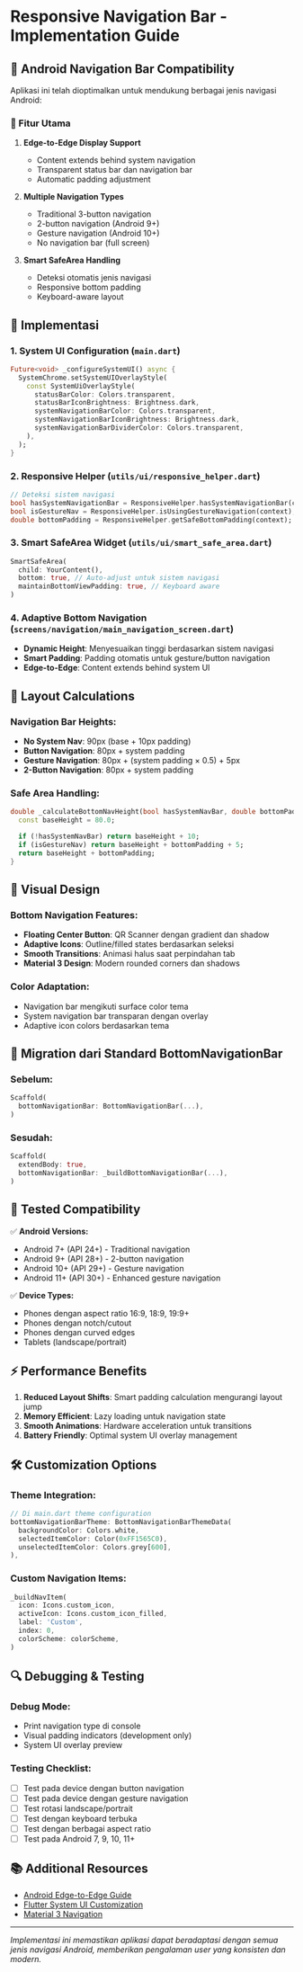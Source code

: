 # Responsive Navigation Bar - Implementation Guide

## 📱 Android Navigation Bar Compatibility

Aplikasi ini telah dioptimalkan untuk mendukung berbagai jenis navigasi Android:

### 🎯 Fitur Utama

1. **Edge-to-Edge Display Support**

   - Content extends behind system navigation
   - Transparent status bar dan navigation bar
   - Automatic padding adjustment

2. **Multiple Navigation Types**

   - Traditional 3-button navigation
   - 2-button navigation (Android 9+)
   - Gesture navigation (Android 10+)
   - No navigation bar (full screen)

3. **Smart SafeArea Handling**
   - Deteksi otomatis jenis navigasi
   - Responsive bottom padding
   - Keyboard-aware layout

## 🔧 Implementasi

### 1. System UI Configuration (`main.dart`)

```dart
Future<void> _configureSystemUI() async {
  SystemChrome.setSystemUIOverlayStyle(
    const SystemUiOverlayStyle(
      statusBarColor: Colors.transparent,
      statusBarIconBrightness: Brightness.dark,
      systemNavigationBarColor: Colors.transparent,
      systemNavigationBarIconBrightness: Brightness.dark,
      systemNavigationBarDividerColor: Colors.transparent,
    ),
  );
}
```

### 2. Responsive Helper (`utils/ui/responsive_helper.dart`)

```dart
// Deteksi sistem navigasi
bool hasSystemNavigationBar = ResponsiveHelper.hasSystemNavigationBar(context);
bool isGestureNav = ResponsiveHelper.isUsingGestureNavigation(context);
double bottomPadding = ResponsiveHelper.getSafeBottomPadding(context);
```

### 3. Smart SafeArea Widget (`utils/ui/smart_safe_area.dart`)

```dart
SmartSafeArea(
  child: YourContent(),
  bottom: true, // Auto-adjust untuk sistem navigasi
  maintainBottomViewPadding: true, // Keyboard aware
)
```

### 4. Adaptive Bottom Navigation (`screens/navigation/main_navigation_screen.dart`)

- **Dynamic Height**: Menyesuaikan tinggi berdasarkan sistem navigasi
- **Smart Padding**: Padding otomatis untuk gesture/button navigation
- **Edge-to-Edge**: Content extends behind system UI

## 📐 Layout Calculations

### Navigation Bar Heights:

- **No System Nav**: 90px (base + 10px padding)
- **Button Navigation**: 80px + system padding
- **Gesture Navigation**: 80px + (system padding × 0.5) + 5px
- **2-Button Navigation**: 80px + system padding

### Safe Area Handling:

```dart
double _calculateBottomNavHeight(bool hasSystemNavBar, double bottomPadding, bool isGestureNav) {
  const baseHeight = 80.0;

  if (!hasSystemNavBar) return baseHeight + 10;
  if (isGestureNav) return baseHeight + bottomPadding + 5;
  return baseHeight + bottomPadding;
}
```

## 🎨 Visual Design

### Bottom Navigation Features:

- **Floating Center Button**: QR Scanner dengan gradient dan shadow
- **Adaptive Icons**: Outline/filled states berdasarkan seleksi
- **Smooth Transitions**: Animasi halus saat perpindahan tab
- **Material 3 Design**: Modern rounded corners dan shadows

### Color Adaptation:

- Navigation bar mengikuti surface color tema
- System navigation bar transparan dengan overlay
- Adaptive icon colors berdasarkan tema

## 🔄 Migration dari Standard BottomNavigationBar

### Sebelum:

```dart
Scaffold(
  bottomNavigationBar: BottomNavigationBar(...),
)
```

### Sesudah:

```dart
Scaffold(
  extendBody: true,
  bottomNavigationBar: _buildBottomNavigationBar(...),
)
```

## 📱 Tested Compatibility

✅ **Android Versions:**

- Android 7+ (API 24+) - Traditional navigation
- Android 9+ (API 28+) - 2-button navigation
- Android 10+ (API 29+) - Gesture navigation
- Android 11+ (API 30+) - Enhanced gesture navigation

✅ **Device Types:**

- Phones dengan aspect ratio 16:9, 18:9, 19:9+
- Phones dengan notch/cutout
- Phones dengan curved edges
- Tablets (landscape/portrait)

## ⚡ Performance Benefits

1. **Reduced Layout Shifts**: Smart padding calculation mengurangi layout jump
2. **Memory Efficient**: Lazy loading untuk navigation state
3. **Smooth Animations**: Hardware acceleration untuk transitions
4. **Battery Friendly**: Optimal system UI overlay management

## 🛠️ Customization Options

### Theme Integration:

```dart
// Di main.dart theme configuration
bottomNavigationBarTheme: BottomNavigationBarThemeData(
  backgroundColor: Colors.white,
  selectedItemColor: Color(0xFF1565C0),
  unselectedItemColor: Colors.grey[600],
),
```

### Custom Navigation Items:

```dart
_buildNavItem(
  icon: Icons.custom_icon,
  activeIcon: Icons.custom_icon_filled,
  label: 'Custom',
  index: 0,
  colorScheme: colorScheme,
)
```

## 🔍 Debugging & Testing

### Debug Mode:

- Print navigation type di console
- Visual padding indicators (development only)
- System UI overlay preview

### Testing Checklist:

- [ ] Test pada device dengan button navigation
- [ ] Test pada device dengan gesture navigation
- [ ] Test rotasi landscape/portrait
- [ ] Test dengan keyboard terbuka
- [ ] Test dengan berbagai aspect ratio
- [ ] Test pada Android 7, 9, 10, 11+

## 📚 Additional Resources

- [Android Edge-to-Edge Guide](https://developer.android.com/develop/ui/views/layout/edge-to-edge)
- [Flutter System UI Customization](https://docs.flutter.dev/platform-integration/android/restore-state-android)
- [Material 3 Navigation](https://m3.material.io/components/navigation-bar/overview)

---

_Implementasi ini memastikan aplikasi dapat beradaptasi dengan semua jenis navigasi Android, memberikan pengalaman user yang konsisten dan modern._
